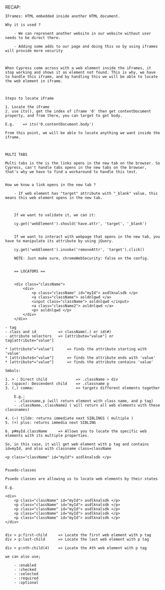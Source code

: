 RECAP:



	IFrames: HTML embedded inside another HTML document. 

	Why it is used ?

		- We can represent another website in our website without user needs to be direct there.

		- Adding some adds to our page and doing this so by using iframes will provide more security



	When Cypress come across with a web element inside the iFrames, it stop working and shows it as element not found. This is why, we have to handle this iframe, and by handling this we will be able to locate the web element in iframe.



	Steps to locate iFrame

	1. Locate the iFrame
	2. use its(), get the index of iframe '0' then get contentDocument property, and from there, you can target to get body.

	E.g.	=> its('0.contentDocument.body')

	From this point, we will be able to locate anything we want inside the iframe.



	MULTI TABS

	Multi tabs is the is the links opens in the new tab on the browser. So Cypress, can't handle tabs opens in the new tabs on the browser, that's why we have to find a workaround to handle this test.


	How we know a link opens in the new tab ?

		- If web element has "target" attribute with "_blank" value, this means this web element opens in the new tab.



		If we want to validate it, we can it:

		cy.get('webElement').should('have.attr', 'target', '_blank')


		If we want to interact with webpage that opens in the new tab, you have to manipulate its attribute by using jQuery.

		cy.get('webElement').invoke('removeAttr', 'target').click()

		NOTE: Just make sure, chromeWebSecurity: false on the config.


		== LOCATORS == 


		<div class="className">
			<div>
				<p class="className" id="myId"> asdlknalsdk </p>
				<a class="className"> asldnlqwd </a>
				<input class="className"> asldnlqwd </input>
				<a class="className2"> asldnlqwd </a>
				<p> asldnlqwd </p>
			</div>
		</div>

	- tag
	- class and id 			=> className(.) or id(#)
	- attribute selectors 	=> [attribute="value"] or tag[attribute="value"]

	* [attribute^="value"]		=> finds the attribute starting with 'value'
	* [attribute$="value"]		=> finds the attribute ends with 'value'
	* [attribute*="value"]		=> finds the attribute contains 'value'

	Smbols:

	1. > : Direct child				=> .className > div
	2. (space): Descendent child	=> .classname p
	3. (,) comma: 					=> targets different elements together

		E.g.: 
		- .classname,p (will return element with class name, and p tag)
		- .className,.className2 ( will return all web elements with these classnames)

	4. (~) tilde: returns immediate next SIBLINGS ( multiple )
	5. (+) plus: returns immedia next SIBLING

	6. p#myId.className		=> Allows you to locate the specific web elements with its multiple properties.

	So, in this case, it will get web element with p tag and contains id=myId, and also with classname class=className

	<p class="className" id="myId"> asdlknalsdk </p>


	Psuedo-classes

	Psuedo classes are allowing us to locate web elements by their states

	E.g.

	<div>
		<p class="className" id="myId"> asdlknalsdk </p>
		<p class="className" id="myId"> asdlknalsdk </p>
		<p class="className" id="myId"> asdlknalsdk </p>
		<p class="className" id="myId"> asdlknalsdk </p>
		<p class="className" id="myId"> asdlknalsdk </p>
	</div>


	div > p:first-child 	=> Locate the first web element with p tag
	div > p:last-child 		=> Locate the last web element with p tag

	div > p:nth-child(4) 	=> Locate the 4th web element with p tag

	we can also use;

		- :enabled
		- :checked
		- :selected
		- :required
		- :optional











